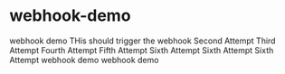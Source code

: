 # webhook-demo
webhook demo
THis should trigger the webhook
Second Attempt
Third Attempt
Fourth Attempt
Fifth Attempt
Sixth Attempt
Sixth Attempt
Sixth Attempt
webhook demo
webhook demo

